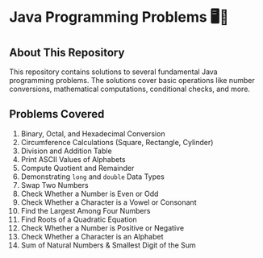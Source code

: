 # Java Programming Problems 🖥️🚀

## About This Repository
This repository contains solutions to several fundamental Java programming problems. The solutions cover basic operations like number conversions, mathematical computations, conditional checks, and more.

## Problems Covered
1. Binary, Octal, and Hexadecimal Conversion
2. Circumference Calculations (Square, Rectangle, Cylinder)
3. Division and Addition Table
4. Print ASCII Values of Alphabets
5. Compute Quotient and Remainder
6. Demonstrating `long` and `double` Data Types
7. Swap Two Numbers
8. Check Whether a Number is Even or Odd
9. Check Whether a Character is a Vowel or Consonant
10. Find the Largest Among Four Numbers
11. Find Roots of a Quadratic Equation
12. Check Whether a Number is Positive or Negative
13. Check Whether a Character is an Alphabet
14. Sum of Natural Numbers & Smallest Digit of the Sum

